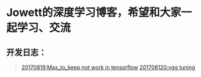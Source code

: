# Jowett的深度学习博客，希望和大家一起学习、交流

## 开发日志：
> [20170819:Max_to_keep not work in tensorflow](/daily_reports/work_around_max_to_keep_not_work.md) 
> [201708120:vgg tuning](/daily_reports/20170820_vgg_tuning.md)




